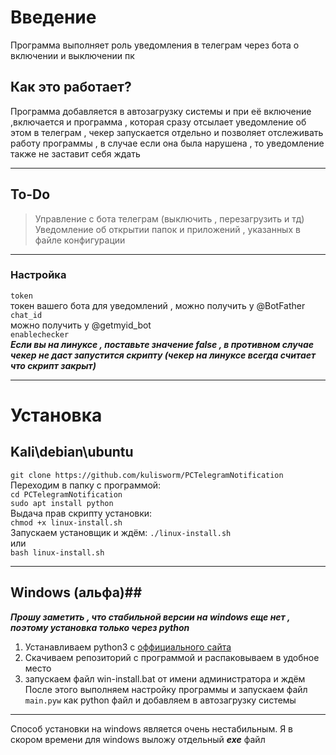 # Введение #  
Программа выполняет роль уведомления в телеграм через бота о включении и выключении пк  
## Как это работает? ##  
Программа добавляется в автозагрузку системы и при её включение ,включается и программа , которая сразу отсылает уведомление об этом в телеграм , чекер запускается отдельно и позволяет отслеживать работу программы , в случае если она была нарушена , то уведомление также не заставит себя ждать  
***
## To-Do ##  
> Управление с бота телеграм (выключить , перезагрузить и тд)  
> Уведомление об открытии папок и приложений , указанных в файле конфигурации  
***
### Настройка ###
```token```  
токен вашего бота для уведомлений , можно получить у @BotFather  
```chat_id```  
можно получить у @getmyid_bot  
```enablechecker```  
***Если вы на линуксе , поставьте значение false , в противном случае чекер не даст запустится скрипту (чекер на линуксе всегда считает что скрипт закрыт)***  
***
# Установка #  
##  Kali\debian\ubuntu ##  
```git clone https://github.com/kulisworm/PCTelegramNotification```  
Переходим в папку с программой:  
```cd PCTelegramNotification```  
```sudo apt install python```  
Выдача прав скрипту установки:  
```chmod +x linux-install.sh```  
Запускаем установщик и ждём:
```./linux-install.sh```  
или  
```bash linux-install.sh```  
***
## Windows (альфа)##  
***Прошу заметить , что стабильной версии на windows еще нет , поэтому установка только через python***  
1.   Устанавливаем python3 c [оффициального сайта](https://www.python.org/ "python3") 
2.   Cкачиваем репозиторий с программой и распаковываем в удобное место 
3.   запускаем файл win-install.bat от имени администратора и ждём 
После этого выполняем настройку программы и запускаем файл ```main.pyw``` как python файл и добавляем в автозагрузку системы
***
Способ установки на windows является очень нестабильным. Я в скором времени для windows выложу отдельный ***exe*** файл
